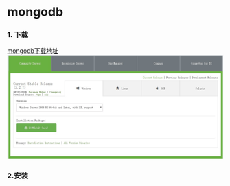 # mongodb
### 1. 下载
[mongodb下载地址](https://www.mongodb.com/download-center#community "mongodb下载地址")  
![下载页面](/images/mongodb.JPG "下载页面")  
### 2.安装


